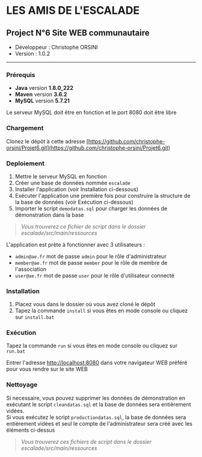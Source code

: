 # LES AMIS DE L'ESCALADE

## Project N°6 Site WEB communautaire

* Développeur : Christophe ORSINI
* Version     : 1.0.2

---
### Prérequis
- **Java** version **1.8.0_222**
- **Maven** version **3.6.2**
- **MySQL** version **5.7.21**
 
Le serveur MySQL doit être en fonction et le port 8080 doit être libre

### Chargement
Clonez le dépôt à cette adresse [https://github.com/christophe-orsini/Projet6.git](https://github.com/christophe-orsini/Projet6.git)

### Deploiement
1. Mettre le serveur MySQL en fonction
2. Créer une base de données nommée `escalade`
3. Installer l'application (voir Installation ci-dessous)
4. Exécuter l'application une première fois pour construire la structure de la base de données (voir Exécution ci-dessous)
5. Importer le script `demodatas.sql` pour charger les données de démonstration dans la base

> *Vous trouverez ce fichier de script dans le dossier escalade/src/main/ressources*

L'application est prète à fonctionner avec 3 utilisateurs :
- `admin@ae.fr` mot de passe `admin` pour le rôle d'administrateur
- `member@ae.fr` mot de passe `member` pour le rôle de membre de l'association
- `user@ae.fr` mot de passe `user` pour le rôle d'utilisateur connecté

### Installation
1. Placez vous dans le dossier où vous avez cloné le dépôt  
2. Tapez la commande `install` si vous êtes en mode console ou cliquez sur `install.bat`  

### Exécution
Tapez la commande `run` si vous êtes en mode console ou cliquez sur `run.bat` 

Entrer l'adresse [http://localhost:8080](http://localhost:8080) dans votre navigateur WEB préféré pour vous rendre sur le site WEB

### Nettoyage
Si necessaire, vous pouvez supprimer les données de démonstration en exécutant le script `cleandatas.sql` et la base de données sera entièrement vidées.  
Si vous exécutez le script `productiondatas.sql`, la base de données sera entièrement vidées et seul le compte de l'administrateur sera créé avec les éléments ci-dessus

> *Vous trouverez ces fichiers de script dans le dossier escalade/src/main/ressources*